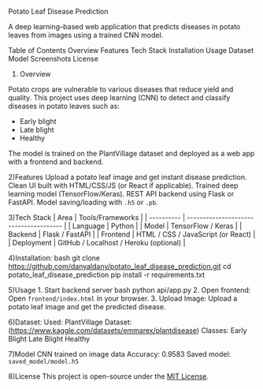 Potato Leaf Disease Prediction

A deep learning–based web application that predicts diseases in potato leaves from images using a trained CNN model.

Table of Contents
    Overview
    Features
    Tech Stack
    Installation
    Usage
    Dataset
    Model
    Screenshots
    License

1) Overview

Potato crops are vulnerable to various diseases that reduce yield and quality. This project uses deep learning (CNN) to detect and classify diseases in potato leaves such as:

* Early blight
* Late blight
* Healthy

The model is trained on the PlantVillage dataset and deployed as a web app with a frontend and backend.

2)Features
    Upload a potato leaf image and get instant disease prediction.
    Clean UI built with HTML/CSS/JS (or React if applicable).
    Trained deep learning model (TensorFlow/Keras).
    REST API backend using Flask or FastAPI.
    Model saving/loading with `.h5` or `.pb`.

3)Tech Stack
    | Area       | Tools/Frameworks                       |
    | ---------- | -------------------------------------- |
    | Language   | Python                                 |
    | Model      | TensorFlow / Keras                     |
    | Backend    | Flask / FastAPI                        |
    | Frontend   | HTML / CSS / JavaScript (or React)     |
    | Deployment | GitHub / Localhost / Heroku (optional) |


4)Installation:
    bash
    git clone https://github.com/danyaldany/potato_leaf_disease_prediction.git
    cd potato_leaf_disease_prediction
    pip install -r requirements.txt

5)Usage
    1. Start backend server
    bash
       python api/app.py
    2. Open frontend:
       Open `frontend/index.html` in your browser.
    3. Upload Image:
       Upload a potato leaf image and get the predicted disease.

6)Dataset:
    Used: PlantVillage Dataset: (https://www.kaggle.com/datasets/emmarex/plantdisease)
    Classes:
      Early Blight
      Late Blight
      Healthy

7)Model
    CNN trained on image data
    Accuracy: 0.9583
    Saved model: `saved_model/model.h5`


8)License
    This project is open-source under the [MIT License](LICENSE).
